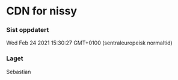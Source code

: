 
# CDN for nissy

### Sist oppdatert 
Wed Feb 24 2021 15:30:27 GMT+0100 (sentraleuropeisk normaltid)
### Laget 
Sebastian
